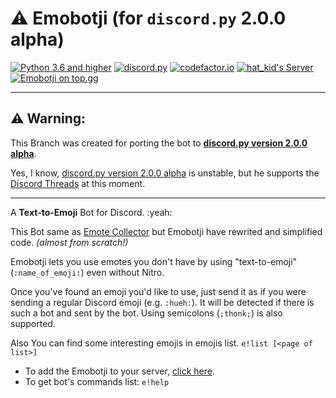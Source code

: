 # :warning: Emobotji (for `discord.py` 2.0.0 alpha)
[![Python 3.6 and higher](https://img.shields.io/badge/python->=3.6-4B8BBE.svg)](https://www.python.org/)
[![discord.py](https://img.shields.io/badge/discord.py-2.0.0a-5865F2.svg)](https://github.com/Rapptz/discord.py/tree/master)
[![codefactor.io](https://www.codefactor.io/repository/github/thehatkid/emobotji/badge)](https://www.codefactor.io/repository/github/thehatkid/emobotji/)
[![hat_kid's Server](https://img.shields.io/discord/848266125833273384.svg?logo=discord&colorB=5865F2&label=hat_kid%27s%20Server)](https://discord.gg/Y7EtGn6bH3)
[![Emobotji on top.gg](https://top.gg/api/widget/servers/841879090038177792.svg)](https://top.gg/bot/841879090038177792)

---

## :warning: Warning:

This Branch was created for porting the bot to **[discord.py version 2.0.0 alpha](https://github.com/Rapptz/discord.py/tree/master)**.

Yes, I know, [discord.py version 2.0.0 alpha](https://github.com/Rapptz/discord.py/tree/master) is unstable, but he supports the [Discord Threads](https://blog.discord.com/connect-the-conversation-with-threads-on-discord-3f5fa8b0f6b) at this moment.

---

A **Text-to-Emoji** Bot for Discord. :yeah:

This Bot same as [Emote Collector](https://github.com/EmoteBot/EmoteCollector) but Emobotji have rewrited and simplified code. *(almost from scratch!)*

Emobotji lets you use emotes you don't have by using "text-to-emoji" (`:name_of_emoji:`) even without Nitro.

Once you've found an emoji you'd like to use, just send it as if you were sending a regular Discord emoji (e.g. `:hueh:`). It will be detected if there is such a bot and sent by the bot. Using semicolons (`;thonk;`) is also supported.

Also You can find some interesting emojis in emojis list. `e!list [<page of list>]`

- To add the Emobotji to your server, [click here](https://discord.com/oauth2/authorize?client_id=841879090038177792&permissions=346176&scope=bot).
- To get bot's commands list: `e!help`